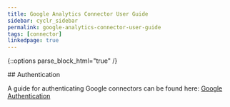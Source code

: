 ```yaml
---
title: Google Analytics Connector User Guide
sidebar: cyclr_sidebar
permalink: google-analytics-connector-user-guide
tags: [connector]
linkedpage: true
---
```

{::options parse_block_html="true" /}
<section class="card">
## Authentication

A guide for authenticating Google connectors can be found here: [Google Authentication](https://docs.cyclr.com/google-authentication)

</section>
